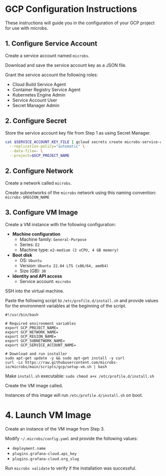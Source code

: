 # GCP Configuration Instructions

These instructions will guide you in the configuration of your GCP project for use with microbs.


## 1. Configure Service Account

Create a service account named `microbs`.

Download and save the service account key as a JSON file.

Grant the service account the following roles:

 - Cloud Build Service Agent
 - Container Registry Service Agent
 - Kubernetes Engine Admin
 - Service Account User
 - Secret Manager Admin
 
## 2. Configure Secret

Store the service account key file from Step 1 as using Secret Manager.

```sh
cat $SERVICE_ACCOUNT_KEY_FILE | gcloud secrets create microbs-service-account-key \
  --replication-policy="automatic" \
  --data-file=- \
  --project=$GCP_PROJECT_NAME
```

## 2. Configure Network

Create a network called `microbs`.

Create subnetworks of the `microbs` network using this naming convention: `microbs-$REGION_NAME`


## 3. Configure VM Image

Create a VM instance with the following configuration:

- **Machine configuration**
  - Machine family: `General-Purpose`
  - Series: `E2`
  - Machine type: `e2-medium (2 vCPU, 4 GB memory)`
- **Boot disk**
  - OS: `Ubuntu`
  - Version: `Ubuntu 22.04 LTS (x86/64, amd64)`
  - Size (GB): `30`
- **Identity and API access**
  - Service account: `microbs`

SSH into the virtual machine.

Paste the following script to `/etc/profile.d/install.sh` and provide values for the environment variables at the beginning of the script.

```
#!/usr/bin/bash

# Required environment variables
export GCP_PROJECT_NAME=
export GCP_NETWORK_NAME=
export GCP_REGION_NAME=
export GCP_SUBNETWORK_NAME=
export GCP_SERVICE_ACCOUNT_NAME=

# Download and run installer
sudo apt-get update -y && sudo apt-get install -y curl
curl -Ls https://raw.githubusercontent.com/microbs-io/microbs/main/scripts/gcp/setup-vm.sh | bash
```

Make `install.sh` executable: `sudo chmod a+x /etc/profile.d/install.sh`

Create the VM image called.

Instances of this image will run `/etc/profile.d/install.sh` on boot.

# 4. Launch VM Image

Create an instance of the VM image from Step 3.

Modify `~/.microbs/config.yaml` and provide the following values:

- `deployment.name`
- `plugins.grafana-cloud.api_key`
- `plugins.grafana-cloud.org_slug`

Run `microbs validate` to verify if the installation was successful.
